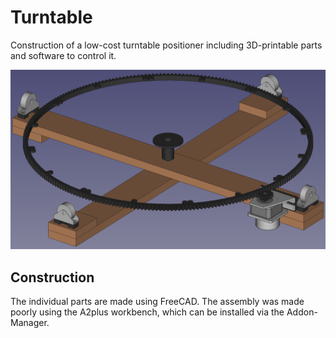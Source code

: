 # Turntable
Construction of a low-cost turntable positioner including 3D-printable parts and software to control it.

![Assembly](construction/Assembly.png)

## Construction
The individual parts are made using FreeCAD. The assembly was made poorly using the A2plus workbench, which can be installed via the Addon-Manager.